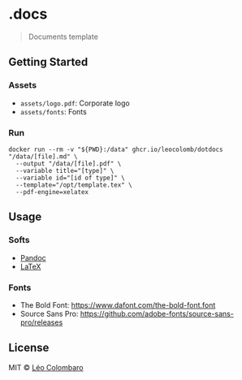 # .docs

> Documents template

## Getting Started

### Assets

* `assets/logo.pdf`: Corporate logo
* `assets/fonts`: Fonts

### Run

```shell
docker run --rm -v "${PWD}:/data" ghcr.io/leocolomb/dotdocs "/data/[file].md" \
  --output "/data/[file].pdf" \
  --variable title="[type]" \
  --variable id="[id of type]" \
  --template="/opt/template.tex" \
  --pdf-engine=xelatex
```

## Usage

### Softs

* [Pandoc](https://pandoc.org/)
* [LaTeX](https://www.latex-project.org/)

### Fonts

* The Bold Font: https://www.dafont.com/the-bold-font.font
* Source Sans Pro: https://github.com/adobe-fonts/source-sans-pro/releases

## License

MIT © [Léo Colombaro](https://colombaro.fr)

